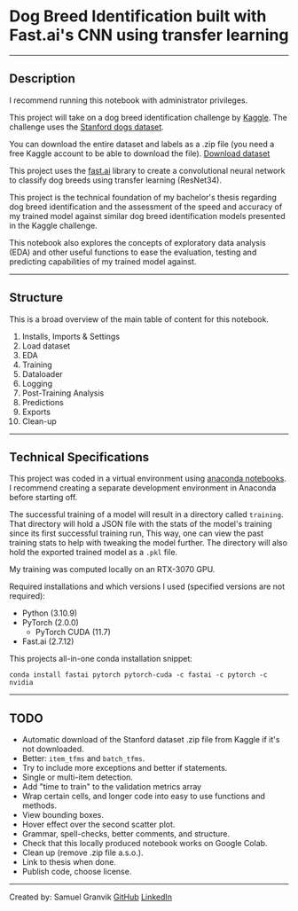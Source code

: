 # Dog Breed Identification built with Fast.ai's CNN using transfer learning
---
## Description

I recommend running this notebook with administrator privileges.

This project will take on a dog breed identification challenge by [Kaggle](https://www.kaggle.com/competitions/dog-breed-identification). The challenge uses the [Stanford dogs dataset](http://vision.stanford.edu/aditya86/ImageNetDogs/).

You can download the entire dataset and labels as a .zip file (you need a free Kaggle account to be able to download the file). [Download dataset](https://www.kaggle.com/competitions/dog-breed-identification/data)

This project uses the [fast.ai](https://www.fast.ai/) library to create a convolutional neural network to classify dog breeds using transfer learning (ResNet34).

This project is the technical foundation of my bachelor's thesis regarding dog breed identification and the assessment of the speed and accuracy of my trained model against similar dog breed identification models presented in the Kaggle challenge.

This notebook also explores the concepts of exploratory data analysis (EDA) and other useful functions to ease the evaluation, testing and predicting capabilities of my trained model against.

---
## Structure

This is a broad overview of the main table of content for this notebook.
1.   Installs, Imports & Settings
2.   Load dataset
3.   EDA
4.   Training
5.   Dataloader
6.   Logging
7.   Post-Training Analysis
8.   Predictions
9.   Exports
10.   Clean-up
---
## Technical Specifications

This project was coded in a virtual environment using [anaconda notebooks](https://anaconda.org/). I recommend creating a separate development environment in Anaconda before starting off.

The successful training of a model will result in a directory called `training`. That directory will hold a JSON file with the stats of the model's training since its first successful training run, This way, one can view the past training stats to help with tweaking the model further. The directory will also hold the exported trained model as a `.pkl` file.

My training was computed locally on an RTX-3070 GPU.

Required installations and which versions I used (specified versions are not required):
* Python (3.10.9)
* PyTorch (2.0.0)
    * PyTorch CUDA (11.7)
* Fast.ai (2.7.12)

This projects all-in-one conda installation snippet:

`conda install fastai pytorch pytorch-cuda -c fastai -c pytorch -c nvidia`

---
## TODO
* Automatic download of the Stanford dataset .zip file from Kaggle if it's not downloaded.
* Better: `item_tfms` and `batch_tfms`.
* Try to include more exceptions and better if statements.
* Single or multi-item detection.
* Add "time to train" to the validation metrics array
* Wrap certain cells, and longer code into easy to use functions and methods.
* View bounding boxes.
* Hover effect over the second scatter plot.
* Grammar, spell-checks, better comments, and structure.
* Check that this locally produced notebook works on Google Colab.
* Clean up (remove .zip file a.s.o.).
* Link to thesis when done.
* Publish code, choose license.
---
Created by: Samuel Granvik [GitHub](https://github.com/krullmizter/) [LinkedIn](https://www.linkedin.com/in/samuel-granvik-93977013a/)